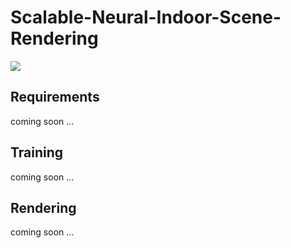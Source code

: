 # Scalable-Neural-Indoor-Scene-Rendering


![](./pics/teaser.png)



## Requirements

coming soon ...



## Training

coming soon ...



## Rendering

coming soon ...